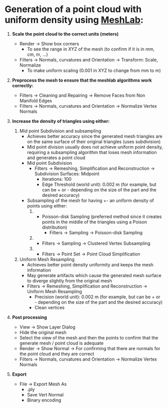 # Generation of a point cloud with uniform density using [MeshLab](http://www.meshlab.net):

1. __Scale the point cloud to the correct units (meters)__
     - Render -> Show box corners
          - To see the range in XYZ of the mesh (to confirm if it is in mm, cm, m, ...)
     - Filters -> Normals, curvatures and Orientation -> Transform: Scale, Normalize
          - To make uniform scaling (0.001 in XYZ to change from mm to m)

2. __Preprocess the mesh to ensure that the meshlab algorithms work correctly:__
     - Filters -> Cleaning and Repairing -> Remove Faces from Non Manifold Edges
     - Filters -> Normals, curvatures and Orientation -> Normalize Vertex Normals

3. __Increase the density of triangles using either:__
     1. Mid point Subdivision and subsampling
          * Achieves better accuracy since the generated mesh triangles are on the same surface of their original triangles (uses subdivision)
          * Mid point division usually does not achieve uniform point density, requiring a subsampling algorithm that loses mesh information and generates a point cloud
          - Mid point Subdivision
               - Filters -> Remeshing, Simplification and Reconstruction -> Subdivision Surfaces: Midpoint
                    - Iterations: 100
                    - Edge Threshold (world unit): 0.002 m (for example, but can be + or - depending on the size of the part and the desired accuracy)
          - Subsampling of the mesh for having +- an uniform density of points using either:
               1. - Poisson-disk Sampling (preferred method since it creates points in the middle of the triangles using a Poison distribution)
                    - Filters -> Sampling -> Poisson-disk Sampling
               2. - Filters -> Sampling -> Clustered Vertex Subsampling
               3. - Filters -> Point Set -> Point Cloud Simplification
     2. Uniform Mesh Resampling
          * Achieves better point density uniformity and keeps the mesh information
          * May generate artifacts which cause the generated mesh surface to diverge slightly from the original mesh
          - Filters -> Remeshing, Simplification and Reconstruction -> Uniform Mesh Resampling
               - Precision (world unit): 0.002 m (for example, but can be + or - depending on the size of the part and the desired accuracy)
               - Clean vertices

3. __Post processing__
     - View -> Show Layer Dialog
     - Hide the original mesh
     - Select the view of the mesh and then the points to confirm that the generate mesh / point cloud is adequate
     - Render -> Show Normal -> For confirming that there are normals for the point cloud and they are correct
     - Filters -> Normals, curvatures and Orientation -> Normalize Vertex Normals

4. __Export__
     - File -> Export Mesh As
        - .ply
        - Save Vert Normal
        - Binary encoding
